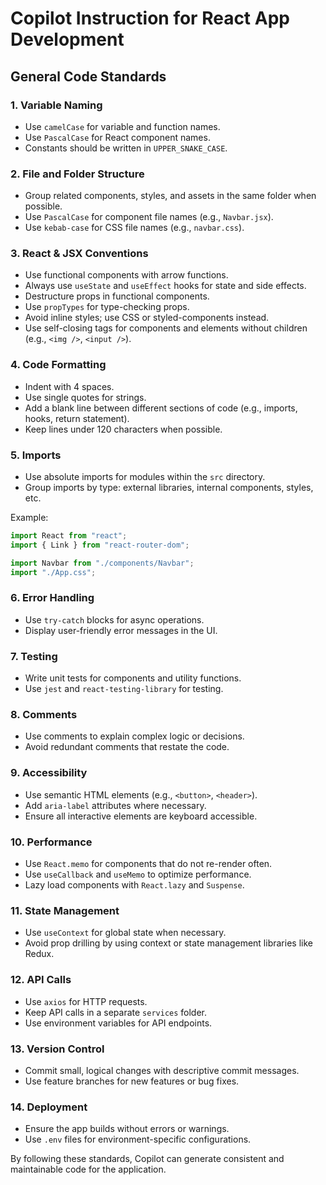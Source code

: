 # Copilot Instruction for React App Development

## General Code Standards

### 1. Variable Naming

- Use `camelCase` for variable and function names.
- Use `PascalCase` for React component names.
- Constants should be written in `UPPER_SNAKE_CASE`.

### 2. File and Folder Structure

- Group related components, styles, and assets in the same folder when possible.
- Use `PascalCase` for component file names (e.g., `Navbar.jsx`).
- Use `kebab-case` for CSS file names (e.g., `navbar.css`).

### 3. React & JSX Conventions

- Use functional components with arrow functions.
- Always use `useState` and `useEffect` hooks for state and side effects.
- Destructure props in functional components.
- Use `propTypes` for type-checking props.
- Avoid inline styles; use CSS or styled-components instead.
- Use self-closing tags for components and elements without children (e.g., `<img />`, `<input />`).

### 4. Code Formatting

- Indent with 4 spaces.
- Use single quotes for strings.
- Add a blank line between different sections of code (e.g., imports, hooks, return statement).
- Keep lines under 120 characters when possible.

### 5. Imports

- Use absolute imports for modules within the `src` directory.
- Group imports by type: external libraries, internal components, styles, etc.

Example:

```jsx
import React from "react";
import { Link } from "react-router-dom";

import Navbar from "./components/Navbar";
import "./App.css";
```

### 6. Error Handling

- Use `try-catch` blocks for async operations.
- Display user-friendly error messages in the UI.

### 7. Testing

- Write unit tests for components and utility functions.
- Use `jest` and `react-testing-library` for testing.

### 8. Comments

- Use comments to explain complex logic or decisions.
- Avoid redundant comments that restate the code.

### 9. Accessibility

- Use semantic HTML elements (e.g., `<button>`, `<header>`).
- Add `aria-label` attributes where necessary.
- Ensure all interactive elements are keyboard accessible.

### 10. Performance

- Use `React.memo` for components that do not re-render often.
- Use `useCallback` and `useMemo` to optimize performance.
- Lazy load components with `React.lazy` and `Suspense`.

### 11. State Management

- Use `useContext` for global state when necessary.
- Avoid prop drilling by using context or state management libraries like Redux.

### 12. API Calls

- Use `axios` for HTTP requests.
- Keep API calls in a separate `services` folder.
- Use environment variables for API endpoints.

### 13. Version Control

- Commit small, logical changes with descriptive commit messages.
- Use feature branches for new features or bug fixes.

### 14. Deployment

- Ensure the app builds without errors or warnings.
- Use `.env` files for environment-specific configurations.

By following these standards, Copilot can generate consistent and maintainable code for the application.
